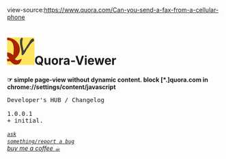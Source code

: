 view-source:https://www.quora.com/Can-you-send-a-fax-from-a-cellular-phone













<h1><img src="resources/icon.png" height="64" width="64"/>Quora-Viewer</h1>

<strong>☞︎ simple page-view without dynamic content. block [*.]quora.com in chrome://settings/content/javascript</strong>

<pre>
Developer's HUB / Changelog

1.0.0.1
+ initial.
</pre>


<a href="https://github.com/eladkarako/chrome_extensions/issues/new?title=Quora-Viewer%20-%20"><em><code>ask something/report a bug</code></em></a>  
<a href="https://paypal.me/e1adkarak0/5USD"><em>buy me a coffee ☕︎</em></a>  
